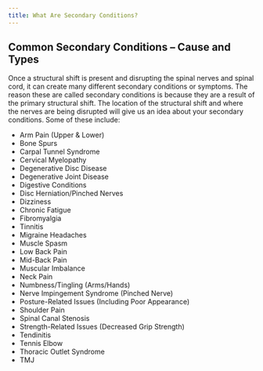 ```yaml
---
title: What Are Secondary Conditions?
---
```

## Common Secondary Conditions – Cause and Types

Once a structural shift is present and disrupting the spinal nerves and spinal cord, it can create many different secondary conditions or symptoms. The reason these are called secondary conditions is because they are a result of the primary structural shift. The location of the structural shift and where the nerves are being disrupted will give us an idea about your secondary conditions. Some of these include:

* Arm Pain (Upper & Lower)
* Bone Spurs
* Carpal Tunnel Syndrome
* Cervical Myelopathy
* Degenerative Disc Disease
* Degenerative Joint Disease
* Digestive Conditions
* Disc Herniation/Pinched Nerves
* Dizziness
* Chronic Fatigue
* Fibromyalgia
* Tinnitis
* Migraine Headaches
* Muscle Spasm
* Low Back Pain
* Mid-Back Pain
* Muscular Imbalance
* Neck Pain
* Numbness/Tingling (Arms/Hands)
* Nerve Impingement Syndrome (Pinched Nerve)
* Posture-Related Issues (Including Poor Appearance)
* Shoulder Pain
* Spinal Canal Stenosis
* Strength-Related Issues (Decreased Grip Strength)
* Tendinitis
* Tennis Elbow
* Thoracic Outlet Syndrome
* TMJ
